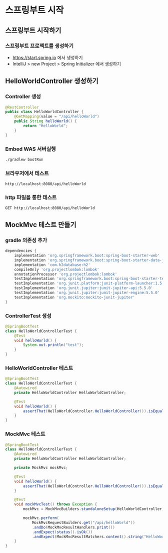 # 스프링부트 시작

## 스프링부트 시작하기

### 스프링부트 프로젝트를 생성하기

- https://start.spring.io 에서 생성하기
- IntelliJ > new Project > Spring Initializer 에서 생성하기

## HelloWorldController 생성하기

### Controller 생성

```java
@RestController
public class HelloWorldController {
	@GetMapping(value = "/api/helloWorld")
	public String helloWorld() {
		return "HelloWorld";
	}
}
```

### Embed WAS 서버실행

```bash
./gradlew bootRun
```

### 브라우저에서 테스트

```
http://localhost:8080/api/helloWorld
```

### http 파일을 통한 테스트

```
GET http://localhost:8080/api/helloWorld
```

## MockMvc 테스트 만들기

### gradle 의존성 추가

```groovy
dependencies {
    implementation 'org.springframework.boot:spring-boot-starter-web'
    implementation 'org.springframework.boot:spring-boot-starter-data-jpa'
    implementation 'com.h2database:h2'
    compileOnly 'org.projectlombok:lombok'
    annotationProcessor 'org.projectlombok:lombok'
    testImplementation 'org.springframework.boot:spring-boot-starter-test'
    testImplementation 'org.junit.platform:junit-platform-launcher:1.5.0'
    testImplementation 'org.junit.jupiter:junit-jupiter-api:5.5.0'
    testImplementation 'org.junit.jupiter:junit-jupiter-engine:5.5.0'
    testImplementation 'org.mockito:mockito-junit-jupiter'
}
```

### ControllerTest 생성

```java
@SpringBootTest
class HelloWorldControllerTest {
	@Test
	void helloWorld() {
		System.out.println("test");
	}
}
```

### HelloWorldController 테스트

```java 
@SpringBootTest
class HelloWorldControllerTest {
	@Autowired
	private HelloWorldController HelloWorldController;

	@Test
	void helloWorld() {
		assertThat(HelloWorldController.HelloWorldController()).isEqualTo("HelloWorld");
	}
}
```

### MockMvc 테스트

```java
@SpringBootTest
class HelloWorldControllerTest {
    @Autowired
	private HelloWorldController HelloWorldController;

    private MockMvc mockMvc;

    @Test
	void helloWorld() {
		assertThat(HelloWorldController.HelloWorldController()).isEqualTo("HelloWorld");
	}

    @Test
    void mockMvcTest() throws Exception {
    	mockMvc = MockMvcBuilders.standaloneSetup(HelloWorldController).build();

        mockMvc.perform(
            MockMvcRequestBuilders.get("/api/helloWorld"))
        	.andDo(MockMvcResultHandlers.print())
            .andExpect(status().isOk())
            .andExpect(MockMvcResultMatchers.content().string("HelloWorld"));
    }
}
```